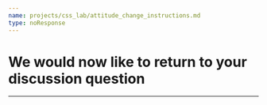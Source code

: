 ```yaml
---
name: projects/css_lab/attitude_change_instructions.md
type: noResponse
---
```


# We would now like to return to your discussion question

---
